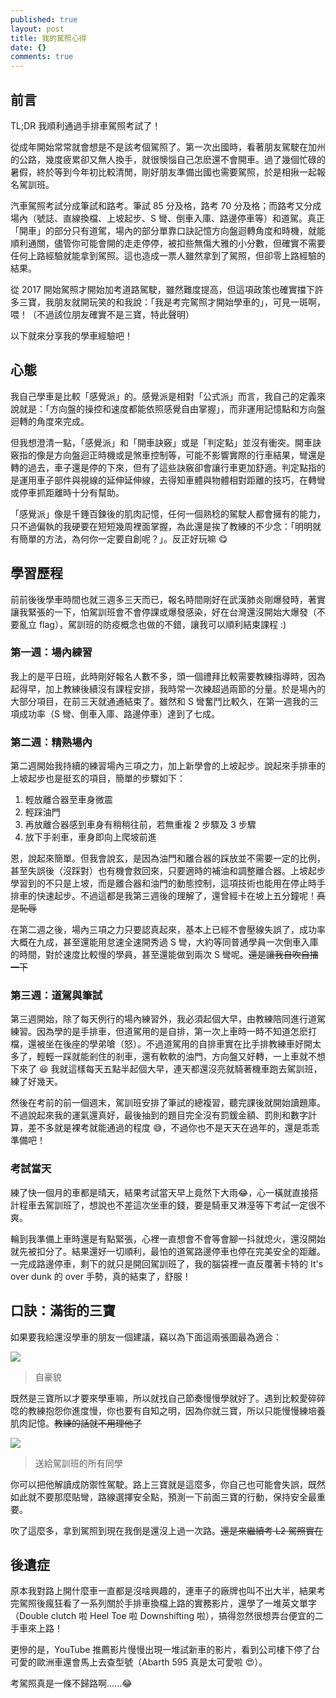 ```yaml
---
published: true
layout: post
title: 我的駕照心得
date: {}
comments: true
---
```

## 前言

TL;DR 我順利通過手排車駕照考試了！

從成年開始常常就會想是不是該考個駕照了。第一次出國時，看著朋友駕駛在加州的公路，幾度疲累卻又無人換手，就很懊惱自己怎麽還不會開車。過了幾個忙碌的暑假，終於等到今年初比較清閒，剛好朋友準備出國也需要駕照，於是相揪一起報名駕訓班。

汽車駕照考試分成筆試和路考。筆試 85 分及格，路考 70 分及格；而路考又分成場內（號誌、直線換檔、上坡起步、S 彎、倒車入庫、路邊停車等）和道駕。真正「開車」的部分只有道駕，場內的部分單靠口訣記憶方向盤迴轉角度和時機，就能順利通關，儘管你可能會開的走走停停，被扣些無傷大雅的小分數，但確實不需要任何上路經驗就能拿到駕照。這也造成一票人雖然拿到了駕照，但卻零上路經驗的結果。

從 2017 開始駕照才開始加考道路駕駛，雖然難度提高，但這項政策也確實擋下許多三寶，我朋友就開玩笑的和我說：「我是考完駕照才開始學車的」，可見一斑啊，喂！（不過該位朋友確實不是三寶，特此聲明）

以下就來分享我的學車經驗吧！


## 心態

我自己學車是比較「感覺派」的。感覺派是相對「公式派」而言，我自己的定義來說就是：「方向盤的操控和速度都能依照感覺自由掌握」，而非運用記憶點和方向盤迴轉的角度來完成。

但我想澄清一點，「感覺派」和「開車訣竅」或是「判定點」並沒有衝突。開車訣竅指的像是方向盤迴正時機或是煞車控制等，可能不影響實際的行車結果，彎還是轉的過去，車子還是停的下來，但有了這些訣竅卻會讓行車更加舒適。判定點指的是運用車子部件與視線的延伸延伸線，去得知車體與物體相對距離的技巧，在轉彎或停車抓距離時十分有幫助。

「感覺派」像是千錘百鍊後的肌肉記憶，任何一個熟稔的駕駛人都會擁有的能力，只不過偏執的我硬要在短短幾周裡面掌握，為此還是挨了教練的不少念：「明明就有簡單的方法，為何你一定要自創呢？」。反正好玩嘛 😋

## 學習歷程

前前後後學車時間也就三週多三天而已，報名時間剛好在武漢肺炎剛爆發時，著實讓我緊張的一下，怕駕訓班會不會停課或爆發感染，好在台灣還沒開始大爆發（不要亂立 flag），駕訓班的防疫概念也做的不錯，讓我可以順利結束課程 :)

### 第一週：場內練習

我上的是平日班，此時剛好報名人數不多，頭一個禮拜比較需要教練指導時，因為起得早，加上教練後續沒有課程安排，我時常一次練超過兩節的分量。於是場內的大部分項目，在前三天就通通結束了。雖然和 S 彎奮鬥比較久，在第一週我的三項成功率（S 彎、倒車入庫、路邊停車）達到了七成。

### 第二週：精熟場內

第二週開始我持續的練習場內三項之力，加上新學會的上坡起步。說起來手排車的上坡起步也是挺玄的項目，簡單的步驟如下：

1. 輕放離合器至車身微震
2. 輕踩油門
3. 再放離合器感到車身有稍稍往前，若無重複 2 步驟及 3 步驟
4. 放下手剎車，車身即向上爬坡前進

恩，說起來簡單。但我會說玄，是因為油門和離合器的踩放並不需要一定的比例，甚至失誤後（沒踩對）也有機會救回來，只要適時的補油和調整離合器。上坡起步學習到的不只是上坡，而是離合器和油門的動態控制，這項技術也能用在停止時手排車的快速起步。不過這都是我第三週後的理解了，還曾經卡在坡上五分鐘呢！~~真是恥辱~~

在第二週之後，場內三項之力只要認真起來，基本上已經不會壓線失誤了，成功率大概在九成，甚至還能用怠速全速開秀過 S 彎，大約等同普通學員一次倒車入庫的時間，對於速度比較慢的學員，甚至還能做到兩次 S 彎呢。~~還是讓我自吹自擂一下~~

### 第三週：道駕與筆試

第三週開始，除了每天例行的場內練習外，我必須起個大早，由教練陪同進行道駕練習。因為學的是手排車，但道駕用的是自排，第一次上車時一時不知道怎麽打檔，還被坐在後座的學弟嗆（怒）。不過道駕用的自排車實在比手排教練車好開太多了，輕輕一踩就能剎住的剎車，還有軟軟的油門，方向盤又好轉，一上車就不想下來了 😆 我就這樣每天五點半起個大早，連天都還沒亮就騎著機車跑去駕訓班，練了好幾天。

然後在考前的前一個週末，駕訓班安排了筆試的總複習，聽完課後就開始讀題庫。不過說起來我的運氣還真好，最後抽到的題目完全沒有罰鍰金額、罰則和數字計算，差不多就是裸考就能通過的程度 😅，不過你也不是天天在過年的，還是乖乖準備吧！

### 考試當天

練了快一個月的車都是晴天，結果考試當天早上竟然下大雨😂，心一橫就直接搭計程車去駕訓班了，想說也不差這次坐車的錢，要是騎車又淋溼等下考試一定很不爽。

輪到我準備上車時還是有點緊張，心裡一直想會不會等會腳一抖就熄火，還沒開始就先被扣分了。結果還好一切順利，最怕的道駕路邊停車也停在完美安全的距離。一完成路邊停車，剩下的就只是開回駕訓班了，我的腦袋裡一直反覆著卡特的 It's over dunk 的 over 手勢，真的結束了，舒服！

## 口訣：滿街的三寶

如果要我給還沒學車的朋友一個建議，竊以為下面這兩張圖最為適合：

![](https://i.imgur.com/BgwliLI.png)

> 自豪貌

既然是三寶所以才要來學車嘛，所以就找自己節奏慢慢學就好了。遇到比較愛碎碎唸的教練抱怨你進度慢，你也要有自知之明，因為你就三寶，所以只能慢慢練培養肌肉記憶。~~教練的話就不用理他了~~

![](https://i.imgur.com/ByvvUO7.png)

> 送給駕訓班的所有同學

你可以把他解讀成防禦性駕駛。路上三寶就是這麼多，你自己也可能會失誤，既然如此就不要那麼貼彎，路線選擇安全點，預測一下前面三寶的行動，保持安全最重要。

吹了這麼多，拿到駕照到現在我倒是還沒上過一次路。~~還是來繼續考 L2 駕照實在~~

## 後遺症

原本我對路上開什麼車一直都是沒啥興趣的，連車子的廠牌也叫不出大半，結果考完駕照後瘋狂看了一系列關於手排車換檔上路的實務影片，還學了一堆英文單字（Double clutch 啦 Heel Toe 啦 Downshifting 啦），搞得忽然很想弄台便宜的二手車來上路！

更慘的是，YouTube 推薦影片慢慢出現一堆試新車的影片，看到公司樓下停了台可愛的歐洲車還會馬上去查型號（Abarth 595 真是太可愛啦 😍）。

考駕照真是一條不歸路啊......😂
